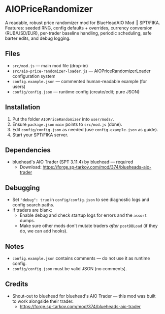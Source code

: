 # AIOPriceRandomizer

A readable, robust price randomizer mod for BlueHeadAIO Mod || SPT/FIKA.  
Features: seeded RNG, config defaults + overrides, currency conversion (RUB/USD/EUR), per-trader baseline handling, periodic scheduling, safe barter edits, and debug logging.

## Files

- `src/mod.js` — main mod file (drop-in)
- `src/aio-price-randomizer-loader.js` — AIOPriceRandomizerLoader configuration system
- `config.example.json` — commented human-readable example (for users)
- `config/config.json` — runtime config (create/edit; pure JSON)

## Installation

1. Put the folder `AIOPriceRandomizer` into `user/mods/`.
2. Ensure `package.json` `main` points to `src/mod.js` (done).
3. Edit `config/config.json` as needed (use `config.example.json` as guide).
4. Start your SPT/FIKA server.

## Dependencies

- bluehead's AIO Trader (SPT 3.11.4) by bluehead — required
  - Download: https://forge.sp-tarkov.com/mod/374/blueheads-aio-trader

## Debugging

- Set `"debug": true` in `config/config.json` to see diagnostic logs and config search paths.
- If traders are blank:
  - Enable debug and check startup logs for errors and the `assort` dumps.
  - Make sure other mods don't mutate traders *after* `postDBLoad` (if they do, we can add hooks).

## Notes

- `config.example.json` contains comments — do not use it as runtime config.
- `config/config.json` must be valid JSON (no comments).

## Credits

- Shout-out to bluehead for bluehead's AIO Trader — this mod was built to work alongside their trader.
  - https://forge.sp-tarkov.com/mod/374/blueheads-aio-trader
